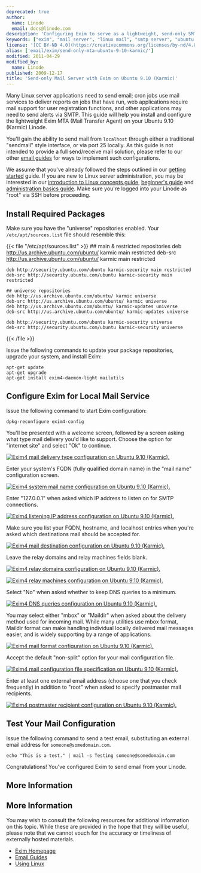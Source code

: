 ```yaml
---
deprecated: true
author:
  name: Linode
  email: docs@linode.com
description: 'Configuring Exim to serve as a lightweight, send-only SMTP server on Ubuntu 9.10 (Karmic).'
keywords: ["exim", "mail server", "linux mail", "smtp server", "ubuntu exim", "ubuntu 9.10"]
license: '[CC BY-ND 4.0](https://creativecommons.org/licenses/by-nd/4.0)'
alias: ['email/exim/send-only-mta-ubuntu-9-10-karmic/']
modified: 2011-04-29
modified_by:
  name: Linode
published: 2009-12-17
title: 'Send-only Mail Server with Exim on Ubuntu 9.10 (Karmic)'
---
```




Many Linux server applications need to send email; cron jobs use mail services to deliver reports on jobs that have run, web applications require mail support for user registration functions, and other applications may need to send alerts via SMTP. This guide will help you install and configure the lightweight Exim MTA (Mail Transfer Agent) on your Ubuntu 9.10 (Karmic) Linode.

You'll gain the ability to send mail from `localhost` through either a traditional "sendmail" style interface, or via port 25 locally. As this guide is not intended to provide a full send/receive mail solution, please refer to our other [email guides](/docs/email/) for ways to implement such configurations.

We assume that you've already followed the steps outlined in our [getting started](/docs/getting-started/) guide. If you are new to Linux server administration, you may be interested in our [introduction to Linux concepts guide](/docs/tools-reference/introduction-to-linux-concepts/), [beginner's guide](/docs/beginners-guide/) and [administration basics guide](/docs/using-linux/administration-basics). Make sure you're logged into your Linode as "root" via SSH before proceeding.

Install Required Packages
-------------------------

Make sure you have the "universe" repositories enabled. Your `/etc/apt/sources.list` file should resemble this:

{{< file "/etc/apt/sources.list" >}}
	## main & restricted repositories
	deb http://us.archive.ubuntu.com/ubuntu/ karmic main restricted
	deb-src http://us.archive.ubuntu.com/ubuntu/ karmic main restricted

	deb http://security.ubuntu.com/ubuntu karmic-security main restricted
	deb-src http://security.ubuntu.com/ubuntu karmic-security main restricted

	## universe repositories
	deb http://us.archive.ubuntu.com/ubuntu/ karmic universe
	deb-src http://us.archive.ubuntu.com/ubuntu/ karmic universe
	deb http://us.archive.ubuntu.com/ubuntu/ karmic-updates universe
	deb-src http://us.archive.ubuntu.com/ubuntu/ karmic-updates universe

	deb http://security.ubuntu.com/ubuntu karmic-security universe
	deb-src http://security.ubuntu.com/ubuntu karmic-security universe
{{< /file >}}


Issue the following commands to update your package repositories, upgrade your system, and install Exim:

    apt-get update
    apt-get upgrade
    apt-get install exim4-daemon-light mailutils

Configure Exim for Local Mail Service
-------------------------------------

Issue the following command to start Exim configuration:

    dpkg-reconfigure exim4-config

You'll be presented with a welcome screen, followed by a screen asking what type mail delivery you'd like to support. Choose the option for "internet site" and select "Ok" to continue.

[![Exim4 mail delivery type configuration on Ubuntu 9.10 (Karmic).](/docs/assets/443-01-exim4-ubuntu-9.10-general.png)](/docs/assets/443-01-exim4-ubuntu-9.10-general.png)

Enter your system's FQDN (fully qualified domain name) in the "mail name" configuration screen.

[![Exim4 system mail name configuration on Ubuntu 9.10 (Karmic).](/docs/assets/444-02-exim4-ubuntu-9.10-mail-name.png)](/docs/assets/444-02-exim4-ubuntu-9.10-mail-name.png)

Enter "127.0.0.1" when asked which IP address to listen on for SMTP connections.

[![Exim4 listening IP address configuration on Ubuntu 9.10 (Karmic).](/docs/assets/445-03-exim4-ubuntu-9.10-ip-listen.png)](/docs/assets/445-03-exim4-ubuntu-9.10-ip-listen.png)

Make sure you list your FQDN, hostname, and localhost entries when you're asked which destinations mail should be accepted for.

[![Exim4 mail destination configuration on Ubuntu 9.10 (Karmic).](/docs/assets/446-04-exim4-ubuntu-9.10-local-domains.png)](/docs/assets/446-04-exim4-ubuntu-9.10-local-domains.png)

Leave the relay domains and relay machines fields blank.

[![Exim4 relay domains configuration on Ubuntu 9.10 (Karmic).](/docs/assets/447-05-exim4-ubuntu-9.10-relay-domains.png)](/docs/assets/447-05-exim4-ubuntu-9.10-relay-domains.png)

[![Exim4 relay machines configuration on Ubuntu 9.10 (Karmic).](/docs/assets/448-06-exim4-ubuntu-9.10-relay-machines.png)](/docs/assets/448-06-exim4-ubuntu-9.10-relay-machines.png)

Select "No" when asked whether to keep DNS queries to a minimum.

[![Exim4 DNS queries configuration on Ubuntu 9.10 (Karmic).](/docs/assets/449-07-exim4-ubuntu-9.10-dns-queries.png)](/docs/assets/449-07-exim4-ubuntu-9.10-dns-queries.png)

You may select either "mbox" or "Maildir" when asked about the delivery method used for incoming mail. While many utilities use mbox format, Maildir format can make handling individual locally delivered mail messages easier, and is widely supporting by a range of applications.

[![Exim4 mail format configuration on Ubuntu 9.10 (Karmic).](/docs/assets/450-08-exim4-ubuntu-9.10-mail-format.png)](/docs/assets/450-08-exim4-ubuntu-9.10-mail-format.png)

Accept the default "non-split" option for your mail configuration file.

[![Exim4 mail configuration file specification on Ubuntu 9.10 (Karmic).](/docs/assets/450-08-exim4-ubuntu-9.10-mail-format.png)](/docs/assets/450-08-exim4-ubuntu-9.10-mail-format.png)

Enter at least one external email address (choose one that you check frequently) in addition to "root" when asked to specify postmaster mail recipients.

[![Exim4 postmaster recipient configuration on Ubuntu 9.10 (Karmic).](/docs/assets/451-10-exim4-ubuntu-9.10-postmater-mail.png)](/docs/assets/451-10-exim4-ubuntu-9.10-postmater-mail.png)

Test Your Mail Configuration
----------------------------

Issue the following command to send a test email, substituting an external email address for `someone@somedomain.com`.

    echo "This is a test." | mail -s Testing someone@somedomain.com

Congratulations! You've configured Exim to send email from your Linode.

More Information
----------------

More Information
----------------

You may wish to consult the following resources for additional information on this topic. While these are provided in the hope that they will be useful, please note that we cannot vouch for the accuracy or timeliness of externally hosted materials.

- [Exim Homepage](http://www.exim.org/)
- [Email Guides](/docs/email/)
- [Using Linux](/docs/using-linux/)



